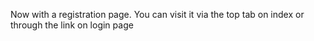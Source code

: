 Now with a registration page. You can visit it via the top tab on index or through the link on login page
